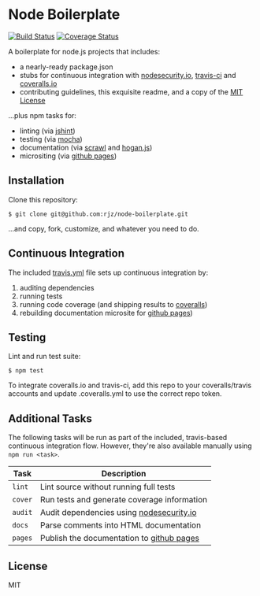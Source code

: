 Node Boilerplate
===============================================================================

[![Build
Status](https://travis-ci.org/rjz/node-boilerplate.svg?branch=master)](https://travis-ci.org/rjz/node-boilerplate)
[![Coverage
Status](https://coveralls.io/repos/rjz/node-boilerplate/badge.svg?branch=master)](https://coveralls.io/r/rjz/node-boilerplate?branch=master)

A boilerplate for node.js projects that includes:

  * a nearly-ready package.json
  * stubs for continuous integration with [nodesecurity.io][nodesecurity],
    [travis-ci][travis] and [coveralls.io][coveralls]
  * contributing guidelines, this exquisite readme, and a copy of the [MIT
    License](LICENSE.md)

...plus npm tasks for:

  * linting (via [jshint][jshint])
  * testing (via [mocha][mocha])
  * documentation (via [scrawl][scrawl] and [hogan.js][hoganjs])
  * micrositing (via [github pages][gh-pages])

Installation
-------------------------------------------------------------------------------

Clone this repository:

    $ git clone git@github.com:rjz/node-boilerplate.git

...and copy, fork, customize, and whatever you need to do.


Continuous Integration
-------------------------------------------------------------------------------

The included [travis.yml][travis] file sets up continuous integration by:

  1. auditing dependencies
  2. running tests
  3. running code coverage (and shipping results to [coveralls][coveralls])
  4. rebuilding documentation microsite for [github pages][gh-pages])

Testing
-------------------------------------------------------------------------------

Lint and run test suite:

    $ npm test

To integrate coveralls.io and travis-ci, add this repo to your coveralls/travis
accounts and update .coveralls.yml to use the correct repo token.

Additional Tasks
-------------------------------------------------------------------------------

The following tasks will be run as part of the included, travis-based continuous
integration flow. However, they're also available manually using `npm run
<task>`.

Task       | Description
---------- | -------------------------
`lint`     | Lint source without running full tests
`cover`    | Run tests and generate coverage information
`audit`    | Audit dependencies using [nodesecurity.io][nodesecurity]
`docs`     | Parse comments into HTML documentation
`pages`    | Publish the documentation to [github pages][gh-pages]

License
-------------------------------------------------------------------------------

MIT

[coveralls]: https://coveralls.io
[gh-pages]: https://pages.github.com
[hoganjs]: http://twitter.github.io/hogan.js
[istanbul]: https://github.com/gotwarlost/istanbul
[jshint]: http://www.jshint.com
[mocha]: https://github.com/visionmedia/mocha
[scrawl]: https://github.com/caolan/scrawl
[travis]: https://travis-ci.org
[nodesecurity]: https://nodesecurity.io/

